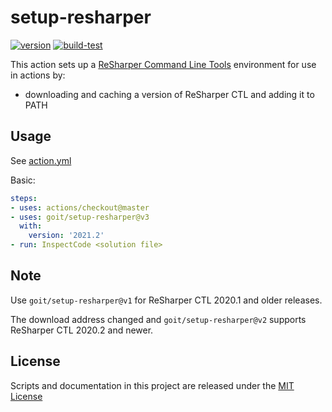 # setup-resharper

[![version](https://img.shields.io/github/v/release/goit/setup-resharper?style=flat-square)](https://github.com/marketplace/actions/setup-resharper-command-line-tools)
[![build-test](https://github.com/goit/setup-resharper/workflows/build-test/badge.svg)](https://github.com/goit/setup-resharper/actions?query=workflow%3Abuild-test)

This action sets up a [ReSharper Command Line Tools](https://www.jetbrains.com/help/resharper/ReSharper_Command_Line_Tools.html) environment for use in actions by:

- downloading and caching a version of ReSharper CTL and adding it to PATH

## Usage

See [action.yml](action.yml)

Basic:

```yaml
steps:
- uses: actions/checkout@master
- uses: goit/setup-resharper@v3
  with:
    version: '2021.2'
- run: InspectCode <solution file>
```

## Note

Use `goit/setup-resharper@v1` for ReSharper CTL 2020.1 and older releases.

The download address changed and `goit/setup-resharper@v2` supports ReSharper CTL 2020.2 and newer.

## License

Scripts and documentation in this project are released under the [MIT License](LICENSE)
